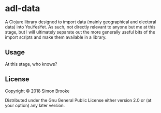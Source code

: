 # adl-data

A Clojure library designed to import data (mainly geographical and electoral data) into YouYesYet. As such, not directly relevant to anyone but me at this stage, but I will ultimately separate out the more generally useful bits of the import scripts and make them available in a library.

## Usage

At this stage, who knows?

## License

Copyright © 2018 Simon Brooke

Distributed under the Gnu General Public License either version 2.0 or (at
your option) any later version.
